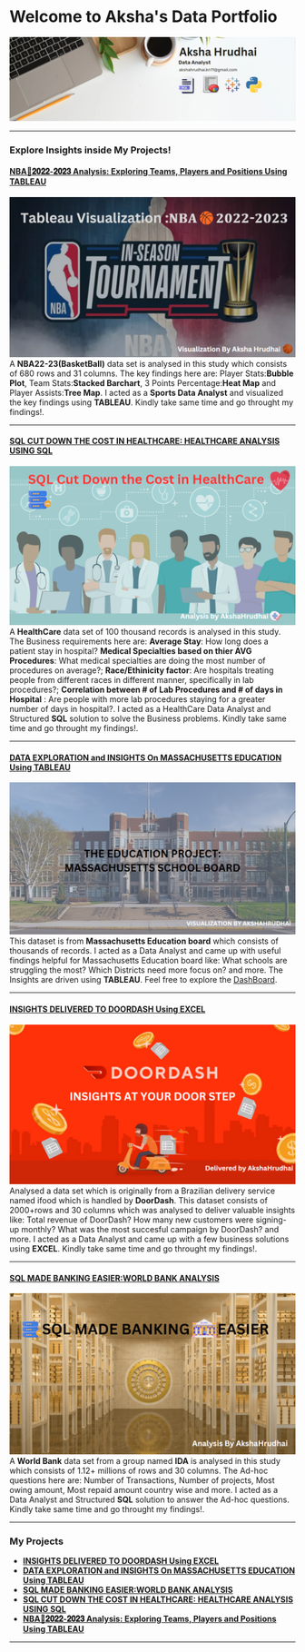 # Welcome to Aksha's Data Portfolio
<img src="images/LinkedIn Banner.png"/>

---

### Explore Insights inside My Projects!

#### [NBA🏀𝟐𝟎𝟐𝟐-𝟐𝟎𝟐𝟑 Analysis: Exploring Teams, Players and Positions Using TABLEAU](https://www.linkedin.com/posts/aksha-hrudhai_%3F%3F%3F%3F%3F%3F%3F-%3F%3F%3F%3F-%3F%3F%3F%3F%3F%3F%3F%3F-activity-7146253003501563904-h4j1?utm_source=share&utm_medium=member_desktop)
[<img src="images/Git Nba.png"/>](https://www.linkedin.com/posts/aksha-hrudhai_%3F%3F%3F%3F%3F%3F%3F-%3F%3F%3F%3F-%3F%3F%3F%3F%3F%3F%3F%3F-activity-7146253003501563904-h4j1?utm_source=share&utm_medium=member_desktop)
A **NBA22-23(BasketBall)** data set is analysed in this study which consists of 680 rows and 31 columns. The key findings here are: Player Stats:**Bubble Plot**, Team Stats:**Stacked Barchart**, 3 Points Percentage:**Heat Map** and Player Assists:**Tree Map**. I acted as a **Sports Data Analyst** and visualized the key findings using **TABLEAU**. Kindly take same time and go throught my findings!. 

---
#### [SQL CUT DOWN THE COST IN HEALTHCARE: HEALTHCARE ANALYSIS USING SQL](https://www.linkedin.com/pulse/sql-cut-down-cost-healthcare-analysis-using-aksha-hrudhai-k-3y2ge%3FtrackingId=OCIlJfPxSGODYGOYsm9J0A%253D%253D/?trackingId=OCIlJfPxSGODYGOYsm9J0A%3D%3D)
[<img src="images/Healthcare project LinekdIn pic.png"/>](https://www.linkedin.com/pulse/sql-cut-down-cost-healthcare-analysis-using-aksha-hrudhai-k-3y2ge%3FtrackingId=OCIlJfPxSGODYGOYsm9J0A%253D%253D/?trackingId=OCIlJfPxSGODYGOYsm9J0A%3D%3D)
A **HealthCare** data set of 100 thousand records is analysed in this study. The Business requirements here are: **Average Stay**: How long does a patient stay in hospital? **Medical Specialties based on thier AVG Procedures**: What medical specialties are doing the most number of procedures on average?; **Race/Ethinicity factor**: Are hospitals treating people from different races in different manner, specifically in lab procedures?; **Correlation between # of Lab Procedures and # of days in Hospital** : Are people with more lab procedures staying for a greater number of days in hospital?. I acted as a HealthCare Data Analyst and Structured **SQL** solution to solve the Business problems. Kindly take same time and go throught my findings!.

---
#### [DATA EXPLORATION and INSIGHTS On MASSACHUSETTS EDUCATION Using TABLEAU](https://www.linkedin.com/posts/aksha-hrudhai_data-exploration-and-insights-on-massachusetts-activity-7133103528624967682-WdaR?utm_source=share&utm_medium=member_desktop)
[<img src="images/Massachusetts image.png"/>](https://www.linkedin.com/posts/aksha-hrudhai_data-exploration-and-insights-on-massachusetts-activity-7133103528624967682-WdaR?utm_source=share&utm_medium=member_desktop)
This dataset is from **Massachusetts Education board** which consists of thousands of records. I acted as a Data Analyst and came up with useful findings helpful for Massachusetts Education board like: What schools are struggling the most? Which Districts need more focus on? and more. The Insights are driven using **TABLEAU**. Feel free to explore the [DashBoard](https://lnkd.in/eKDt8e_6). 

---
#### [INSIGHTS DELIVERED TO DOORDASH Using EXCEL](https://www.linkedin.com/pulse/delivering-insights-doordash-using-excel-akshahrudhai-k-m8dye%3FtrackingId=W7J0e9NrSGiaHbNOnyFWng%253D%253D/?trackingId=W7J0e9NrSGiaHbNOnyFWng%3D%3D)
[<img src="images/DD LinkedIn Picture.png"/>](https://www.linkedin.com/pulse/delivering-insights-doordash-using-excel-akshahrudhai-k-m8dye%3FtrackingId=W7J0e9NrSGiaHbNOnyFWng%253D%253D/?trackingId=W7J0e9NrSGiaHbNOnyFWng%3D%3D)
Analysed a data set which is originally from a Brazilian delivery service named ifood which is handled by **DoorDash**. This dataset consists of 2000+rows and 30 columns which was analysed to deliver valuable insights like: Total revenue of DoorDash? How many new customers were signing-up monthly? What was the most succesful campaign by DoorDash? and more. I acted as a Data Analyst and came up with a few business solutions using **EXCEL**. Kindly take same time and go throught my findings!. 

---
#### [SQL MADE BANKING EASIER:WORLD BANK ANALYSIS](https://www.linkedin.com/pulse/sql-made-banking-easier-world-bank-analysis-using-aksha-hrudhai-k-4unle%3FtrackingId=zL1c5Vn%252BQ7u1I5Br99%252BT3w%253D%253D/?trackingId=zL1c5Vn%2BQ7u1I5Br99%2BT3w%3D%3D)
[<img src="images/BANKING SQL Project LinkedIn .png"/>](https://www.linkedin.com/pulse/sql-made-banking-easier-world-bank-analysis-using-aksha-hrudhai-k-4unle%3FtrackingId=zL1c5Vn%252BQ7u1I5Br99%252BT3w%253D%253D/?trackingId=zL1c5Vn%2BQ7u1I5Br99%2BT3w%3D%3D)
A **World Bank** data set from a group named **IDA** is analysed in this study which consists of 1.12+ millions of rows and 30 columns. The Ad-hoc questions here are: Number of Transactions, Number of projects, Most owing amount, Most repaid amount country wise and more. I acted as a Data Analyst and Structured **SQL** solution to answer the Ad-hoc questions. Kindly take same time and go throught my findings!. 

---

### My Projects

- [**INSIGHTS DELIVERED TO DOORDASH Using EXCEL**](https://www.linkedin.com/pulse/delivering-insights-doordash-using-excel-akshahrudhai-k-m8dye%3FtrackingId=W7J0e9NrSGiaHbNOnyFWng%253D%253D/?trackingId=W7J0e9NrSGiaHbNOnyFWng%3D%3D)
- [**DATA EXPLORATION and INSIGHTS On MASSACHUSETTS EDUCATION Using TABLEAU**](https://www.linkedin.com/posts/aksha-hrudhai_data-exploration-and-insights-on-massachusetts-activity-7133103528624967682-WdaR?utm_source=share&utm_medium=member_desktop)
- [**SQL MADE BANKING EASIER:WORLD BANK ANALYSIS**](https://www.linkedin.com/pulse/sql-made-banking-easier-world-bank-analysis-using-aksha-hrudhai-k-4unle%3FtrackingId=zL1c5Vn%252BQ7u1I5Br99%252BT3w%253D%253D/?trackingId=zL1c5Vn%2BQ7u1I5Br99%2BT3w%3D%3D)
- [**SQL CUT DOWN THE COST IN HEALTHCARE: HEALTHCARE ANALYSIS USING SQL**](https://www.linkedin.com/pulse/sql-cut-down-cost-healthcare-analysis-using-aksha-hrudhai-k-3y2ge%3FtrackingId=OCIlJfPxSGODYGOYsm9J0A%253D%253D/?trackingId=OCIlJfPxSGODYGOYsm9J0A%3D%3D)
- [**NBA🏀𝟐𝟎𝟐𝟐-𝟐𝟎𝟐𝟑 Analysis: Exploring Teams, Players and Positions Using TABLEAU**](https://www.linkedin.com/posts/aksha-hrudhai_%3F%3F%3F%3F%3F%3F%3F-%3F%3F%3F%3F-%3F%3F%3F%3F%3F%3F%3F%3F-activity-7146253003501563904-h4j1?utm_source=share&utm_medium=member_desktop)

---




